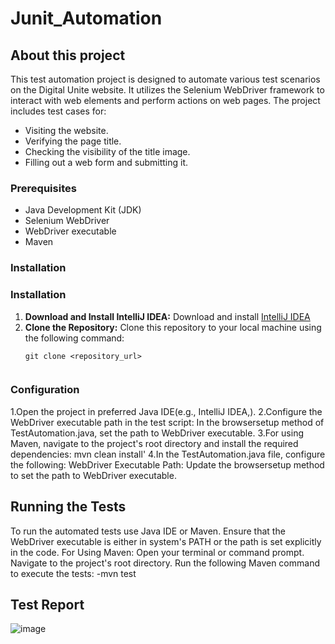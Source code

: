 # Junit_Automation

## About this project

This test automation project is designed to automate various test scenarios on the Digital Unite website. It utilizes the Selenium WebDriver framework to interact with web elements and perform actions on web pages. The project includes test cases for:
- Visiting the website.
- Verifying the page title.
- Checking the visibility of the title image.
- Filling out a web form and submitting it.

### Prerequisites

- Java Development Kit (JDK)
- Selenium WebDriver
- WebDriver executable 
- Maven

### Installation

### Installation

1. **Download and Install IntelliJ IDEA:**
 Download and install [IntelliJ IDEA](https://www.jetbrains.com/idea/download/)
2. **Clone the Repository:**
 Clone this repository to your local machine using the following command:
   ```shell
   git clone <repository_url>


### Configuration

1.Open the project in preferred Java IDE(e.g., IntelliJ IDEA,).
2.Configure the WebDriver executable path in the test script:
 In the browsersetup method of TestAutomation.java, set the path to WebDriver executable.
3.For using Maven, navigate to the project's root directory and install the required dependencies:
 mvn clean install'
4.In the TestAutomation.java file, configure the following:
 WebDriver Executable Path: Update the browsersetup method to set the path to WebDriver executable.

 ## Running the Tests
To run the automated tests use Java IDE or Maven. Ensure that the WebDriver executable is either in system's PATH or the path is set explicitly in the code.
For Using Maven:
  Open your terminal or command prompt.
  Navigate to the project's root directory.
  Run the following Maven command to execute the tests:
  -mvn test

 ## Test Report
![image](https://github.com/Fayrose96/Junit_Automation/assets/143695839/9bb61ee5-770d-4422-9aee-ceb9f1671f42)





